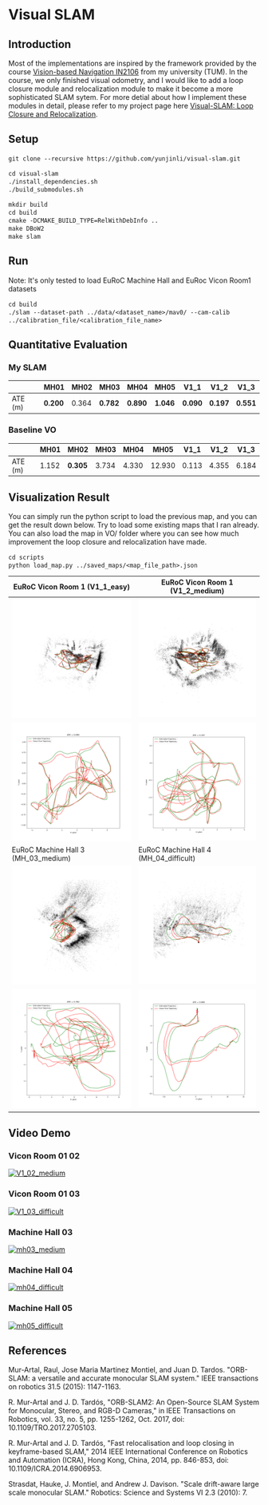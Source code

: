 # Visual SLAM

## Introduction

Most of the implementations are inspired by the framework provided by the course [Vision-based Navigation IN2106](https://vision.in.tum.de/teaching/ws2022/visnav_ws2022) from my university (TUM). In the course, we only finished visual odometry, and I would like to add a loop closure module and relocalization module to make it become a more sophisticated SLAM sytem. For more detial about how I implement these modules in detail, please refer to my project page here [Visual-SLAM: Loop Closure and Relocalization](https://hip-fin-125.notion.site/Visual-SLAM-Loop-Closure-and-Relocalization-ef7be594875a47e598cf261b64e9b684).

## Setup

```
git clone --recursive https://github.com/yunjinli/visual-slam.git
```

```
cd visual-slam
./install_dependencies.sh
./build_submodules.sh
```

```
mkdir build
cd build
cmake -DCMAKE_BUILD_TYPE=RelWithDebInfo ..
make DBoW2
make slam
```

## Run

Note: It's only tested to load EuRoC Machine Hall and EuRoc Vicon Room1 datasets

```
cd build
./slam --dataset-path ../data/<dataset_name>/mav0/ --cam-calib ../calibration_file/<calibration_file_name>
```

## Quantitative Evaluation

### My SLAM

|         | MH01      | MH02  | MH03      | MH04      | MH05      | V1_1      | V1_2      | V1_3      |
| ------- | --------- | ----- | --------- | --------- | --------- | --------- | --------- | --------- |
| ATE (m) | **0.200** | 0.364 | **0.782** | **0.890** | **1.046** | **0.090** | **0.197** | **0.551** |

### Baseline VO

|         | MH01  | MH02      | MH03  | MH04  | MH05   | V1_1  | V1_2  | V1_3  |
| ------- | ----- | --------- | ----- | ----- | ------ | ----- | ----- | ----- |
| ATE (m) | 1.152 | **0.305** | 3.734 | 4.330 | 12.930 | 0.113 | 4.355 | 6.184 |

## Visualization Result

You can simply run the python script to load the previous map, and you can get the result down below. Try to load some existing maps that I ran already. You can also load the map in VO/ folder where you can see how much improvement the loop closure and relocalization have made.

```
cd scripts
python load_map.py ../saved_maps/<map_file_path>.json
```

| EuRoC Vicon Room 1 (V1_1_easy)                   | EuRoC Vicon Room 1 (V1_2_medium)                       |
| ------------------------------------------------ | ------------------------------------------------------ |
| ![V1_1_easy_3d](/picture/V1_1_easy_3d.png)       | ![V1_2_medium_3d](/picture/V1_2_medium_3d.png)         |
| ![V1_1_easy](/picture/V1_1_easy.png)             | ![V1_2_medium](/picture/V1_2_medium.png)               |
| EuRoC Machine Hall 3 (MH_03_medium)              | EuRoC Machine Hall 4 (MH_04_difficult)                 |
| ![MH_03_medium_3d](/picture/MH_03_medium_3d.png) | ![MH_04_difficult_3d](/picture/MH_04_difficult_3d.png) |
| ![MH_03_medium](/picture/MH_03_medium.png)       | ![MH_04_difficult](/picture/MH_04_difficult.png)       |

<!-- ### EuRoC Vicon Room 1 (V1_2_medium)

![...](/picture/...)

### EuRoC Vicon Room 1 (V1_3_difficult)

![...](/picture/...)

### EuRoC Machine Hall 1 (MH_01_easy)

![...](/picture/...)

### EuRoC Machine Hall 2 (MH_02_easy)

![...](/picture/...)

### EuRoC Machine Hall 3 (MH_03_medium)

![...](/picture/...)

### EuRoC Machine Hall 4 (MH_04_difficult)

![...](/picture/...)

### EuRoC Machine Hall 5 (MH_05_difficult)

![...](/picture/...) -->

## Video Demo

### Vicon Room 01 02

[![V1_02_medium](https://img.youtube.com/vi/zQDUN82YFCg/0.jpg)](https://youtu.be/zQDUN82YFCg)

### Vicon Room 01 03

[![V1_03_difficult](https://img.youtube.com/vi/IGoDk9UTl5k/0.jpg)](https://youtu.be/IGoDk9UTl5k)

### Machine Hall 03

[![mh03_medium](https://img.youtube.com/vi/Nvl98TRlgj0/0.jpg)](https://youtu.be/Nvl98TRlgj0)

### Machine Hall 04

[![mh04_difficult](https://img.youtube.com/vi/__JjAmXCCao/0.jpg)](https://youtu.be/__JjAmXCCao)

### Machine Hall 05

[![mh05_difficult](https://img.youtube.com/vi/Ld0z8F5hdaY/0.jpg)](https://youtu.be/Ld0z8F5hdaY)

## References

Mur-Artal, Raul, Jose Maria Martinez Montiel, and Juan D. Tardos. "ORB-SLAM: a versatile and accurate monocular SLAM system." IEEE transactions on robotics 31.5 (2015): 1147-1163.

R. Mur-Artal and J. D. Tardós, "ORB-SLAM2: An Open-Source SLAM System for Monocular, Stereo, and RGB-D Cameras," in IEEE Transactions on Robotics, vol. 33, no. 5, pp. 1255-1262, Oct. 2017, doi: 10.1109/TRO.2017.2705103.

R. Mur-Artal and J. D. Tardós, "Fast relocalisation and loop closing in keyframe-based SLAM," 2014 IEEE International Conference on Robotics and Automation (ICRA), Hong Kong, China, 2014, pp. 846-853, doi: 10.1109/ICRA.2014.6906953.

Strasdat, Hauke, J. Montiel, and Andrew J. Davison. "Scale drift-aware large scale monocular SLAM." Robotics: Science and Systems VI 2.3 (2010): 7.
